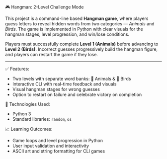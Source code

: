 🎮 Hangman: 2-Level Challenge Mode

This project is a command-line based **Hangman game**, where players guess letters to reveal hidden words from two categories — *Animals* and *Birds*. The game is implemented in Python with clear visuals for the hangman stages, level progression, and win/lose conditions.

Players must successfully complete **Level 1 (Animals)** before advancing to **Level 2 (Birds)**. Incorrect guesses progressively build the hangman figure, and players can restart the game if they lose.

---

✅ Features:

* Two levels with separate word banks: 🐾 Animals & 🦜 Birds
* Interactive CLI with real-time feedback and visuals
* Visual hangman stages for wrong guesses
* Option to restart on failure and celebrate victory on completion

🧰 Technologies Used:

* Python 3
* Standard libraries: `random`, `os`

📈 Learning Outcomes:

* Game loops and level progression in Python
* User input validation and interactivity
* ASCII art and string formatting for CLI games

